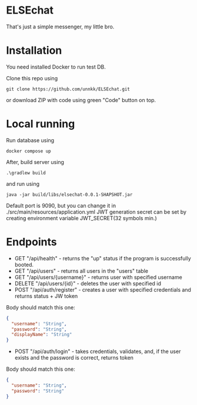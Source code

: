 # ELSEchat
That's just a simple messenger, my little bro.

# Installation
You need installed Docker to run test DB.

Clone this repo using
```
git clone https://github.com/unnkk/ELSEchat.git
```
or download ZIP with code using green "Code" button on top.

# Local running

Run database using
```shell
docker compose up    
```

After, build server using
```shell
.\gradlew build
```
and run using
```shell
java -jar build/libs/elsechat-0.0.1-SHAPSHOT.jar
```

Default port is 9090, but you can change it in ./src/main/resources/application.yml
JWT generation secret can be set by creating environment variable JWT_SECRET(32 symbols min.) 

# Endpoints

* GET "/api/health" - returns the "up" status if the program is successfully booted.
* GET "/api/users" - returns all users in the "users" table
* GET "/api/users/{username}" - returns user with specified username
* DELETE "/api/users/{id}" - deletes the user with specified id
* POST "/api/auth/register" - creates a user with specified credentials and returns status + JW token

Body should match this one:
```json
{
  "username": "String",
  "password": "String",
  "displayName": "String"
}
```

* POST "/api/auth/login" - takes credentials, validates, and, if the user exists and the password is correct, returns token

Body should match this one:
```json
{
  "username": "String",
  "password": "String"
}
```